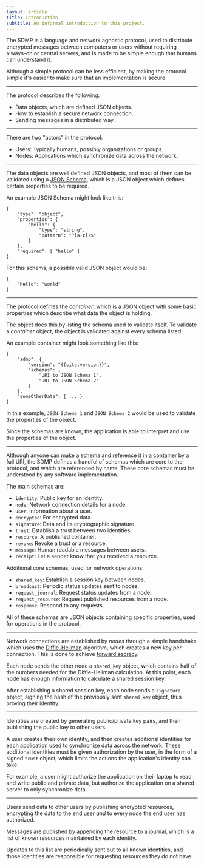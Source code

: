```yaml
---
layout: article
title: Introduction
subtitle: An informal introduction to this project.
---
```



The SDMP is a language and network agnostic protocol, used
to distribute encrypted messages between computers or users
without requiring always-on or central servers, and is made
to be simple enough that humans can understand it.

Although a simple protocol can be less efficient, by making
the protocol simple it's easier to make sure that an
implementation is secure.

---

The protocol describes the following:

* Data objects, which are defined JSON objects.
* How to establish a secure network connection.
* Sending messages in a distributed way.

---

There are two "actors" in the protocol:

* Users: Typically humans, possibly organizations or groups.
* Nodes: Applications which synchronize data across the network.

---

The data objects are well defined JSON objects, and most
of them can be validated using a [JSON Schema][jsonschema],
which is a JSON object which defines certain properties to
be required.

An example JSON Schema might look like this:

	{
		"type": "object",
		"properties": {
			"hello": {
				"type": "string",
				"pattern": "^[a-z]+$"
			}
		},
		"required": [ "hello" ]
	}

For this schema, a possible valid JSON object would be:

	{
		"hello": "world"
	}

---

The protocol defines the *container*, which is a JSON
object with some basic properties which describe what
data the object is holding.

The object does this by listing the schema used to validate
itself. To validate a *container* object, the object is
validated against every schema listed.

An example container might look something like this:

	{
		"sdmp": {
			"version": "{{site.version}}",
			"schemas": [
				"URI to JSON Schema 1",
				"URI to JSON Schema 2"
			]
		},
		"someOtherData": { ... }
	}

In this example, `JSON Schema 1` and `JSON Schema 2` would
be used to validate the properties of the object.

Since the schemas are known, the application is able to
interpret and use the properties of the object.

---

Although anyone can make a schema and reference it in a
container by a full URI, the SDMP defines a handful of
schemas which are core to the protocol, and which are
referenced by name. These core schemas must be understood
by any software implementation.

The main schemas are:

* `identity`: Public key for an identity.
* `node`: Network connection details for a node.
* `user`: Information about a user.
* `encrypted`: For encrypted data.
* `signature`: Data and its cryptographic signature.
* `trust`: Establish a trust between two identities.
* `resource`: A published container.
* `revoke`: Revoke a trust or a resource.
* `message`: Human readable messages between users.
* `receipt`: Let a sender know that you received a resource.

Additional core schemas, used for network operations:

* `shared_key`: Establish a session key between nodes.
* `broadcast`: Periodic status updates sent to nodes.
* `request_journal`: Request status updates from a node.
* `request_resource`: Request published resources from a node.
* `response`: Respond to any requests.

All of these schemas are JSON objects containing specific
properties, used for operations in the protocol.

---

Network connections are established by *nodes* through a
simple handshake which uses the [Diffie-Hellman][dh]
algorithm, which creates a new key per connection. This
is done to achieve [forward secrecy][forward].

Each node sends the other node a `shared_key` object, which
contains half of the numbers needed for the Diffie-Hellman
calculation. At this point, each node has enough information
to calculate a shared session key.

After establishing a shared session key, each node sends
a `signature` object, signing the hash of the previously
sent `shared_key` object, thus proving their identity.

---

Identities are created by generating public/private key
pairs, and then publishing the public key to other users.

A user creates their own identity, and then creates additional
identities for each application used to synchronize data
across the network. These additional identities must be
given authorization by the user, in the form of a signed
`trust` object, which limits the actions the application's
identity can take.

For example, a user might authorize the application on
their laptop to read and write public and private data,
but authorize the application on a shared server to only
synchronize data.

---

Users send data to other users by publishing encrypted
resources, encrypting the data to the end user *and* to
every node the end user has authorized.

Messages are published by appending the resource to a
journal, which is a list of known resources maintained
by each identity.

Updates to this list are periodically sent out to all
known identities, and those identities are responsible
for requesting resources they do not have.


[jsonschema]: http://json-schema.org/
[dh]: https://en.wikipedia.org/wiki/Diffie%E2%80%93Hellman_key_exchange
[forward]: https://en.wikipedia.org/wiki/Forward_secrecy
